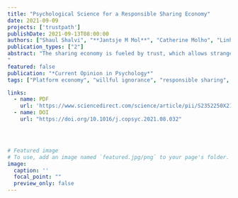 ```yaml
---
title: "Psychological Science for a Responsible Sharing Economy"
date: 2021-09-09
projects: ['trustpath']
publishDate: 2021-09-13T08:00:00
authors: ["Shaul Shalvi", "**Jantsje M Mol**", "Catherine Molho", "Linh Vu", "Margarita Leib", "Ivan Soraperra"]
publication_types: ["2"]
abstract: "The sharing economy is fueled by trust, which allows strangers to cooperate. To share responsibly, one needs to be aware of the various consequences sharing has on interacting and third parties. When transparency about such consequences is lacking, mutual trust among interacting parties may encourage people to cooperate and share, in turn creating unintended negative impact. Psychologists have long studied trust and cooperation, yet few insights from psychological science have been used to understand the sharing economy. Here, we propose that evoking trust may paradoxically increase motivated information processing leading people to share irresponsibly by ignoring the negative consequences sharing has on others. We review three conditions under which evoking trust may lead to irresponsible sharing: ethical blind spots, willful ignorance, and misinformation. We propose that transparent information is key to enable and encourage responsible sharing. More psychological research is needed to better understand how this flourishing, trust-based industry can be shaped to encourage safe, cooperative, and responsible sharing.
"
featured: false
publication: "*Current Opinion in Psychology*"
tags: ["Platform economy", "willful ignorance", "responsible sharing", "information", "trust"]

links:
  - name: PDF
    url: 'https://www.sciencedirect.com/science/article/pii/S2352250X21001652/pdfft?md5=bc25166ad880e4158392a4a8a0a947aa&pid=1-s2.0-S2352250X21001652-main.pdf'  
  - name: DOI
    url: "https://doi.org/10.1016/j.copsyc.2021.08.032"




# Featured image
# To use, add an image named `featured.jpg/png` to your page's folder. 
image:
  caption: ''
  focal_point: ""
  preview_only: false
---
```


